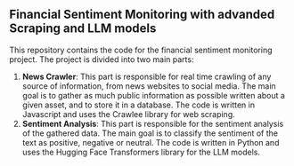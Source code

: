 ## Financial Sentiment Monitoring with advanded Scraping and LLM models

This repository contains the code for the financial sentiment monitoring project. The project is divided into two main parts:

1. **News Crawler**: This part is responsible for real time crawling of any source of information, from news websites to social media. The main goal is to gather as much public information as possible written about a given asset, and to store it in a database. The code is written in Javascript and uses the Crawlee library for web scraping.
2. **Sentiment Analysis**: This part is responsible for the sentiment analysis of the gathered data. The main goal is to classify the sentiment of the text as positive, negative or neutral. The code is written in Python and uses the Hugging Face Transformers library for the LLM models.


